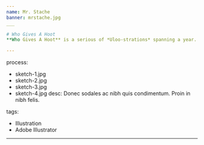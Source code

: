 ```yaml
---
name: Mr. Stache
banner: mrstache.jpg
___

# Who Gives A Hoot
**Who Gives A Hoot** is a serious of *Uloo-strations* spanning a year. **Mr. Stache** is one of the many Owls illustrated by me who takes on the month of November representing *Prostate Cancer*.

---    
```

process:
  - sketch-1.jpg
  - sketch-2.jpg
  - sketch-3.jpg
  - sketch-4.jpg
desc: Donec sodales ac nibh quis condimentum. Proin in nibh felis. 

tags:
  - Illustration
  - Adobe Illustrator 
---